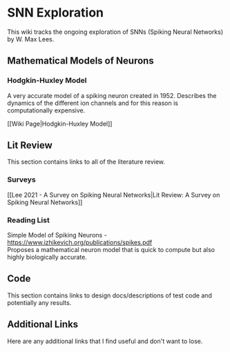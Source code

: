 # SNN Exploration

This wiki tracks the ongoing exploration of SNNs (Spiking Neural Networks) by W. Max Lees.

## Mathematical Models of Neurons
### Hodgkin-Huxley Model
A very accurate model of a spiking neuron created in 1952. Describes the dynamics of the different ion channels and for this reason is computationally expensive.

[[Wiki Page|Hodgkin-Huxley Model]]

## Lit Review
This section contains links to all of the literature review.

### Surveys
[[Lee 2021 - A Survey on Spiking Neural Networks|Lit Review: A Survey on Spiking Neural Networks]]

### Reading List
Simple Model of Spiking Neurons - https://www.izhikevich.org/publications/spikes.pdf  
Proposes a mathematical neuron model that is quick to compute but also highly biologically accurate.

## Code
This section contains links to design docs/descriptions of test code and potentially any results.

## Additional Links
Here are any additional links that I find useful and don't want to lose.
